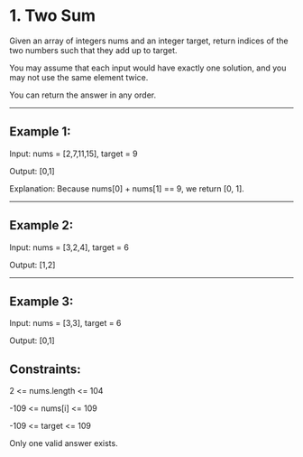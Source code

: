 
# 1. Two Sum

Given an array of integers nums and an integer target, return indices of the two numbers such that they add up to target.

You may assume that each input would have exactly one solution, and you may not use the same element twice.

You can return the answer in any order.

 
-----------
Example 1:
-----------

Input: nums = [2,7,11,15], target = 9

Output: [0,1]

Explanation: Because nums[0] + nums[1] == 9, we return [0, 1].

-----------
Example 2:
------------

Input: nums = [3,2,4], target = 6

Output: [1,2]

-----------
Example 3:
------------

Input: nums = [3,3], target = 6

Output: [0,1]


Constraints:
------

2 <= nums.length <= 104

-109 <= nums[i] <= 109

-109 <= target <= 109

Only one valid answer exists.
